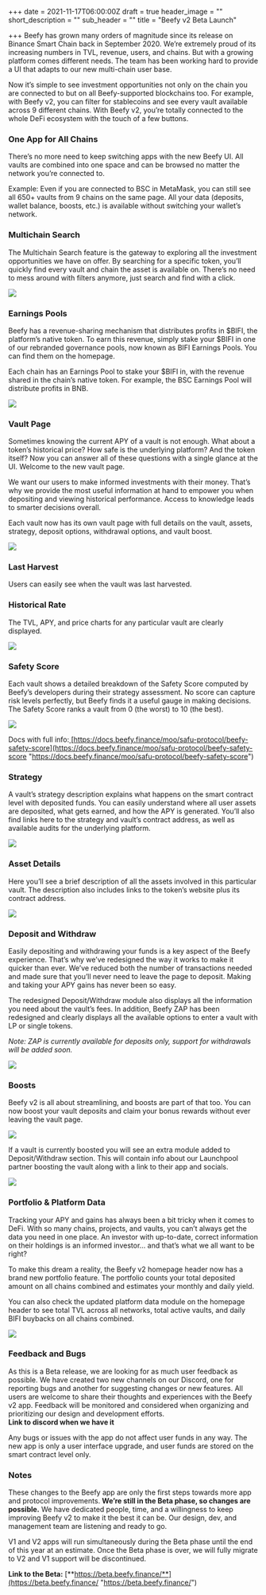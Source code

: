 +++
date = 2021-11-17T06:00:00Z
draft = true
header_image = ""
short_description = ""
sub_header = ""
title = "Beefy v2 Beta Launch"

+++
Beefy has grown many orders of magnitude since its release on Binance Smart Chain back in September 2020. We’re extremely proud of its increasing numbers in TVL, revenue, users, and chains. But with a growing platform comes different needs. The team has been working hard to provide a UI that adapts to our new multi-chain user base.

Now it’s simple to see investment opportunities not only on the chain you are connected to but on all Beefy-supported blockchains too. For example, with Beefy v2, you can filter for stablecoins and see every vault available across 9 different chains. With Beefy v2, you’re totally connected to the whole DeFi ecosystem with the touch of a few buttons.

### **One App for All Chains**

There’s no more need to keep switching apps with the new Beefy UI. All vaults are combined into one space and can be browsed no matter the network you’re connected to.

Example: Even if you are connected to BSC in MetaMask, you can still see all 650+ vaults from 9 chains on the same page. All your data (deposits, wallet balance, boosts, etc.) is available without switching your wallet’s network.

### **Multichain Search**

The Multichain Search feature is the gateway to exploring all the investment opportunities we have on offer. By searching for a specific token, you’ll quickly find every vault and chain the asset is available on. There’s no need to mess around with filters anymore, just search and find with a click.

![](/uploads/f1.png)

### **Earnings Pools**

Beefy has a revenue-sharing mechanism that distributes profits in $BIFI, the platform’s native token. To earn this revenue, simply stake your $BIFI in one of our rebranded governance pools, now known as BIFI Earnings Pools. You can find them on the homepage.

Each chain has an Earnings Pool to stake your $BIFI in, with the revenue shared in the chain’s native token. For example, the BSC Earnings Pool will distribute profits in BNB.

![](/uploads/f2.png)

### **Vault Page**

Sometimes knowing the current APY of a vault is not enough. What about a token’s historical price? How safe is the underlying platform? And the token itself? Now you can answer all of these questions with a single glance at the UI. Welcome to the new vault page.  
  
We want our users to make informed investments with their money. That’s why we provide the most useful information at hand to empower you when depositing and viewing historical performance. Access to knowledge leads to smarter decisions overall.

  
Each vault now has its own vault page with full details on the vault, assets, strategy, deposit options, withdrawal options, and vault boost.

![](/uploads/f3.png)

### **Last Harvest**

Users can easily see when the vault was last harvested.

### **Historical Rate**

The TVL, APY, and price charts for any particular vault are clearly displayed.

![](/uploads/f6.png)

### **Safety Score**

Each vault shows a detailed breakdown of the Safety Score computed by Beefy’s developers during their strategy assessment. No score can capture risk levels perfectly, but Beefy finds it a useful gauge in making decisions. The Safety Score ranks a vault from 0 (the worst) to 10 (the best).

![](/uploads/f5.png)

Docs with full info:[ ](https://docs.beefy.finance/moo/safu-protocol/beefy-safety-score)[https://docs.beefy.finance/moo/safu-protocol/beefy-safety-score](https://docs.beefy.finance/moo/safu-protocol/beefy-safety-score "https://docs.beefy.finance/moo/safu-protocol/beefy-safety-score")

### **Strategy**

A vault’s strategy description explains what happens on the smart contract level with deposited funds. You can easily understand where all user assets are deposited, what gets earned, and how the APY is generated. You’ll also find links here to the strategy and vault’s contract address, as well as available audits for the underlying platform.

![](/uploads/f7.png)

### **Asset Details**

Here you’ll see a brief description of all the assets involved in this particular vault. The description also includes links to the token’s website plus its contract address.

![](/uploads/f8.png)

### **Deposit and Withdraw**

Easily depositing and withdrawing your funds is a key aspect of the Beefy experience. That’s why we’ve redesigned the way it works to make it quicker than ever. We’ve reduced both the number of transactions needed and made sure that you’ll never need to leave the page to deposit. Making and taking your APY gains has never been so easy.

The redesigned Deposit/Withdraw module also displays all the information you need about the vault’s fees. In addition, Beefy ZAP has been redesigned and clearly displays all the available options to enter a vault with LP or single tokens.

_Note: ZAP is currently available for deposits only, support for withdrawals will be added soon._

![](/uploads/f9.png)

### **Boosts**

Beefy v2 is all about streamlining, and boosts are part of that too. You can now boost your vault deposits and claim your bonus rewards without ever leaving the vault page.

![](/uploads/f10.png)

If a vault is currently boosted you will see an extra module added to Deposit/Withdraw section. This will contain info about our Launchpool partner boosting the vault along with a link to their app and socials.

![](/uploads/f11.png)

### **Portfolio & Platform Data**

Tracking your APY and gains has always been a bit tricky when it comes to DeFi. With so many chains, projects, and vaults, you can’t always get the data you need in one place. An investor with up-to-date, correct information on their holdings is an informed investor… and that’s what we all want to be right?

To make this dream a reality, the Beefy v2 homepage header now has a brand new portfolio feature. The portfolio counts your total deposited amount on all chains combined and estimates your monthly and daily yield.

You can also check the updated platform data module on the homepage header to see total TVL across all networks, total active vaults, and daily BIFI buybacks on all chains combined.

![](/uploads/f4.png)

### **Feedback and Bugs**

As this is a Beta release, we are looking for as much user feedback as possible. We have created two new channels on our Discord, one for reporting bugs and another for suggesting changes or new features. All users are welcome to share their thoughts and experiences with the Beefy v2 app. Feedback will be monitored and considered when organizing and prioritizing our design and development efforts.  
**Link to discord when we have it**

Any bugs or issues with the app do not affect user funds in any way. The new app is only a user interface upgrade, and user funds are stored on the smart contract level only.

### **Notes**

These changes to the Beefy app are only the first steps towards more app and protocol improvements. **We’re still in the Beta phase, so changes are possible.** We have dedicated people, time, and a willingness to keep improving Beefy v2 to make it the best it can be. Our design, dev, and management team are listening and ready to go.

V1 and V2 apps will run simultaneously during the Beta phase until the end of this year at an estimate. Once the Beta phase is over, we will fully migrate to V2 and V1 support will be discontinued.

**Link to the Beta:** [**https://beta.beefy.finance/**](https://beta.beefy.finance/ "https://beta.beefy.finance/")